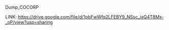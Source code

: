 Dump_COCORP


LINK: https://drive.google.com/file/d/1pbFwWfq2LFEBY9_NSsc_ixQ4T8Mx-_oP/view?usp=sharing
